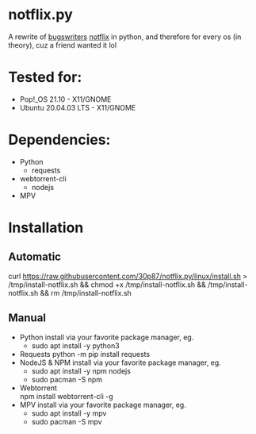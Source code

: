 # notflix.py
A rewrite of [bugswriters](https://www.youtube.com/results?search_query=bugwriter) [notflix](https://github.com/Bugswriter/notflix) in python, and therefore for every os (in theory), cuz a friend wanted it lol


# Tested for:
  - Pop!\_OS 21.10 - X11/GNOME
  - Ubuntu 20.04.03 LTS - X11/GNOME



# Dependencies:
- Python
  - requests
- webtorrent-cli
  - nodejs
- MPV

# Installation
## Automatic  
  curl https://raw.githubusercontent.com/30p87/notflix.py/linux/install.sh > /tmp/install-notflix.sh && chmod +x /tmp/install-notflix.sh && /tmp/install-notflix.sh && rm /tmp/install-notflix.sh
## Manual  
- Python
  install via your favorite package manager, eg.  
    - sudo apt install -y python3
- Requests
  python -m pip install requests
- NodeJS & NPM
  install via your favorite package manager, eg.  
    - sudo apt install -y npm nodejs
    - sudo pacman -S npm
- Webtorrent  
  npm install webtorrent-cli -g
- MPV
  install via your favorite package manager, eg.  
    - sudo apt install -y mpv
    - sudo pacman -S mpv
